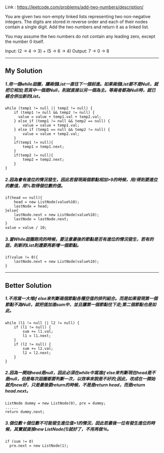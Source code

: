 Link : https://leetcode.com/problems/add-two-numbers/description/

You are given two non-empty linked lists representing two non-negative integers. The digits are stored in reverse order and each of their nodes contain a single digit. Add the two numbers and return it as a linked list.

You may assume the two numbers do not contain any leading zero, except the number 0 itself.

Input: (2 -> 4 -> 3) + (5 -> 6 -> 4)
Output: 7 -> 0 -> 8

------------------------------

## My Solution
##### 1.用一個while迴圈，讓兩個List一直往下一個前進。如果兩個List都不是Null，就把它相加;若其中一個是Null，則就直接以另一個為主。等兩者都為Null時，就已經合併出新的List。
    while (temp1 != null || temp2 != null) {
        if (temp1 != null && temp2 != null) {
          value = value + temp1.val + temp2.val;
        } else if (temp1 != null && temp2 == null) {
            value = value + temp1.val;
        } else if (temp1 == null && temp2 != null) {
            value = value + temp2.val;
        }
        if(temp1 != null){
            temp1 = temp1.next;
        }
        if(temp2 != null){
            temp2 = temp2.next;
        }
    }

##### 2.因為會有進位的情況發生，因此若發現兩個節點相加>9的時候，用/得到要進位的數值，用%取得個位數的值。
    if(head == null){
        head = new ListNode(value%10);
        lastNode = head;
    }else{
        lastNode.next = new ListNode(value%10);
        lastNode = lastNode.next;
    }
    value = value / 10;
##### 3.當While迴圈跑完的時候，要注意最後的節點是否有進位的情況發生，若有的話，則新的List則還要再新增一個節點。
    if(value != 0){
        lastNode.next = new ListNode(value%10);
    }

------------------------------

## Better Solution
##### 1.不用寫一大堆if else來判斷兩個節點各種空值的排列組合。而是如果發現第一個節點不為Null，就把值加進sum中，並且讓第一個節點往下走;第二個節點也是如此。
    while (l1 != null || l2 != null) {
        if (l1 != null) {
            sum += l1.val;
            l1 = l1.next;
        }
        if (l2 != null) {
            sum += l2.val;
            l2 = l2.next;
        }
    }
    
##### 2.因為一開始head是null，因此必須在while中寫進if else來判斷現在head是不是null，但是每次迴圈都要判斷一次，以效率來說是不好的;因此，改成在一開始就先new好，只是最後要return的時候，不是是return head，而是return head.next。
    ListNode dummy = new ListNode(0), pre = dummy;
    ......
    return dummy.next;

##### 3.個位數＋個位數不可能發生進位值>1的情況，因此若最後一位有發生進位的時候，其實就直接new ListNode(1)就好了，不用再做％。
    if (sum != 0)
      pre.next = new ListNode(1);



